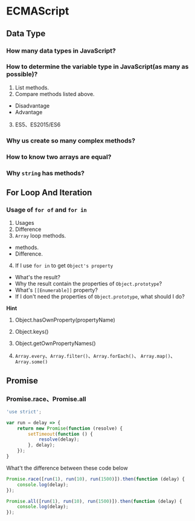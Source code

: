 # ECMAScript

## Data Type

### How many data types in JavaScript?

### How to determine the variable type in JavaScript(as many as possible)?

1. List methods.
2. Compare methods listed above.
  - Disadvantage
  - Advantage
3. ES5、ES2015/ES6

### Why us create so many complex methods?

### How to know two arrays are equal?

### Why `string` has methods?

## For Loop And Iteration

### Usage of `for of` and `for in`

1. Usages
2. Difference
3. `Array` loop methods.
  - methods.
  - Difference.
4. If I use `for in` to get `Object's property`
  - What's the result?
  - Why the result contain the properties of `Object.prototype`?
  - What's `[[Enumerable]]` property?
  - If I don't need the properties of `Object.prototype`, what should I do?

**Hint**

1. Object.hasOwnProperty(propertyName)
2. Object.keys()
3. Object.getOwnPropertyNames()


3. `Array.every`、`Array.filter()`、`Array.forEach()`、  `Array.map()`、`Array.some()`

## Promise

### Promise.race、Promise.all

```JavaScript
'use strict';

var run = delay => {
    return new Promise(function (resolve) {
        setTimeout(function () {
            resolve(delay);
        }, delay);
    });
}
```
What't the difference between these code below

```JavaScript
Promise.race([run(1), run(10), run(1500)]).then(function (delay) {
    console.log(delay);
});
```

```JavaScript
Promise.all([run(1), run(10), run(1500)]).then(function (delay) {
    console.log(delay);
});
```
